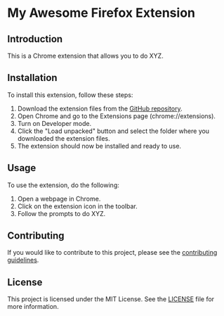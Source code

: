  <h1>My Awesome Firefox Extension</h1>

<h2>Introduction</h2>
<p>This is a Chrome extension that allows you to do XYZ.</p>
<h2>Installation</h2>
<p>To install this extension, follow these steps:</p>
<ol>
  <li>Download the extension files from the <a href="https://github.com/alwaz-shahid/extension-firefox-get-tabs">GitHub repository</a>.</li>
  <li>Open Chrome and go to the Extensions page (chrome://extensions).</li>
  <li>Turn on Developer mode.</li>
  <li>Click the "Load unpacked" button and select the folder where you downloaded the extension files.</li>
  <li>The extension should now be installed and ready to use.</li>
</ol>
<h2>Usage</h2>
<p>To use the extension, do the following:</p>
<ol>
  <li>Open a webpage in Chrome.</li>
  <li>Click on the extension icon in the toolbar.</li>
  <li>Follow the prompts to do XYZ.</li>
</ol>
<h2>Contributing</h2>
<p>If you would like to contribute to this project, please see the <a href="https://github.com/alwaz-shahid//extension-firefox-get-tabs/blob/master/CONTRIBUTING.md">contributing guidelines</a>.</p>
<h2>License</h2>
<p>This project is licensed under the MIT License. See the <a href="https://github.com/alwaz-shahid//extension-firefox-get-tabs/blob/master/LICENSE">LICENSE</a> file for more information.</p>
